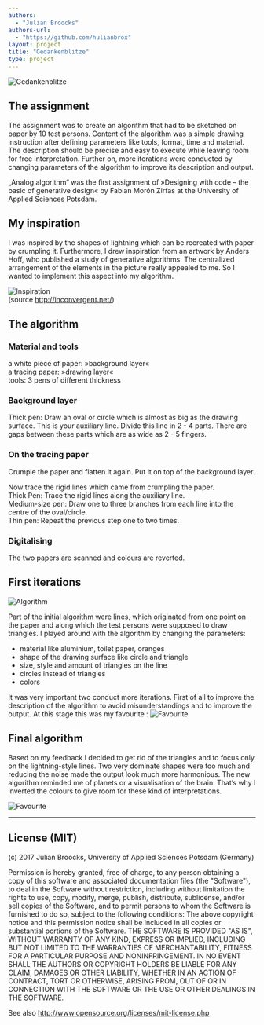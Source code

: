 ```yaml
--- 
authors: 
  - "Julian Broocks"
authors-url: 
  - "https://github.com/hulianbrox"
layout: project
title: "Gedankenblitze"
type: project
---
```

![Gedankenblitze](splash.png)

<h2>The assignment</h2>

The assignment was to create an algorithm that had to be sketched on paper by 10 test persons. Content of the algorithm was a simple drawing instruction after defining parameters like tools, format, time and material. The description should be precise and easy to execute while leaving room for free interpretation. Further on, more iterations were conducted by changing parameters of the algorithm to improve its description and output. 

„Analog algorithm“ was the first assignment of »Designing with code – the basic of generative design« by Fabian Morón Zirfas at the University of Applied Sciences Potsdam.

<h2>My inspiration</h2>
I was inspired by the shapes of lightning which can be recreated with paper by crumpling it. Furthermore, I drew inspiration from an artwork by Anders Hoff, who published a study of generative algorithms. The centralized arrangement of the elements in the picture really appealed to me. So I wanted to implement this aspect into my algorithm. 

![Inspiration](assets/inspiration.png) </br>
(source http://inconvergent.net/) 

<h2>The algorithm</h2>

<h3> Material and tools</h3>
a white piece of paper: »background layer«</br>
a tracing paper: »drawing layer«</br>
tools: 3 pens of different thickness


<h3>Background layer</h3>
Thick pen: Draw an oval or circle which is almost as big as the drawing surface. This is your auxiliary line. Divide this line in 2 - 4 parts. There are gaps between these parts which are as wide as 2 - 5 fingers. 

<h3>On the tracing paper</h3>
Crumple the paper and flatten it again. Put it on top of the background layer. 

Now trace the rigid lines which came from crumpling the paper. </br>
Thick Pen: Trace the rigid lines along the auxiliary line. </br> 
Medium-size pen: Draw one to three branches from each line into the centre of the oval/circle.</br>
Thin pen: Repeat the previous step one to two times. 


<h3>Digitalising</h3>
The two papers are scanned and colours are reverted.


<h2>First iterations</h2>

![Algorithm](assets/algorithm01.png)

Part of the initial algorithm were lines, which originated from one point on the paper and along which the test persons were supposed to draw triangles. I played around with the algorithm by changing the parameters:
<ul>
<li>material like aluminium, toilet paper, oranges</li>
<li>shape of the drawing surface like circle and triangle</li>
<li>size, style and amount of triangles on the line </li>
<li> circles instead of triangles</li>
<li>colors</li>
</ul>

It was very important two conduct more iterations. First of all to improve the description of the algorithm to avoid misunderstandings and to improve the output. At this stage this was my favourite : ![Favourite](assets/gut.png)

<h2>Final algorithm</h2>
Based on my feedback I decided to get rid of the triangles and to focus only on the lightning-style lines. Two very dominate shapes were too much and reducing the noise made the output look much more harmonious. The new algorithm reminded me of planets or a visualisation of the brain. That’s why I inverted the colours to give room for these kind of interpretations. 
</br>

![Favourite](assets/ball.png)

<hr />
<h2>License (MIT)</h2> 

(c) 2017 Julian Broocks, University of Applied Sciences Potsdam (Germany)

Permission is hereby granted, free of charge, to any person obtaining a copy of this software and associated documentation files (the "Software"), to deal in the Software without restriction, including without limitation the rights to use, copy, modify, merge, publish, distribute, sublicense, and/or sell copies of the Software, and to permit persons to whom the Software is furnished to do so, subject to the following conditions: The above copyright notice and this permission notice shall be included in all copies or substantial portions of the Software. THE SOFTWARE IS PROVIDED "AS IS", WITHOUT WARRANTY OF ANY KIND, EXPRESS OR IMPLIED, INCLUDING BUT NOT LIMITED TO THE WARRANTIES OF MERCHANTABILITY, FITNESS FOR A PARTICULAR PURPOSE AND NONINFRINGEMENT. IN NO EVENT SHALL THE AUTHORS OR COPYRIGHT HOLDERS BE LIABLE FOR ANY CLAIM, DAMAGES OR OTHER LIABILITY, WHETHER IN AN ACTION OF CONTRACT, TORT OR OTHERWISE, ARISING FROM, OUT OF OR IN CONNECTION WITH THE SOFTWARE OR THE USE OR OTHER DEALINGS IN THE SOFTWARE.

See also http://www.opensource.org/licenses/mit-license.php
